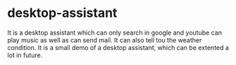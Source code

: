 # desktop-assistant

It is a desktop assistant which can only search in google and youtube can play music as well as can send mail. It can also tell tou the weather condition. It is a small demo of a desktop assistant, which can be extented a lot in future.

